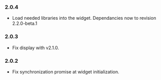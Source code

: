 ### 2.0.4
* Load needed libraries into the widget. Dependancies now to revision 2.2.0-beta.1

### 2.0.3
* Fix display with v2.1.0.

### 2.0.2
* Fix synchronization promise at widget initialization.